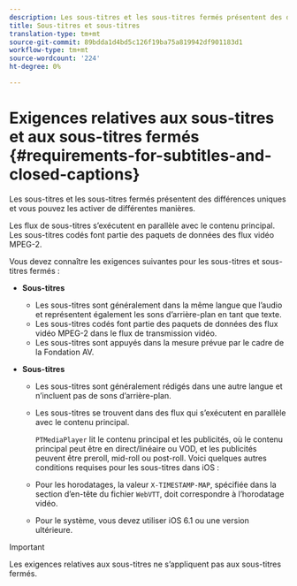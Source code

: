```yaml
---
description: Les sous-titres et les sous-titres fermés présentent des différences uniques et vous pouvez les activer de différentes manières.
title: Sous-titres et sous-titres
translation-type: tm+mt
source-git-commit: 89bdda1d4bd5c126f19ba75a819942df901183d1
workflow-type: tm+mt
source-wordcount: '224'
ht-degree: 0%

---
```



# Exigences relatives aux sous-titres et aux sous-titres fermés {#requirements-for-subtitles-and-closed-captions}

Les sous-titres et les sous-titres fermés présentent des différences uniques et vous pouvez les activer de différentes manières.

Les flux de sous-titres s’exécutent en parallèle avec le contenu principal. Les sous-titres codés font partie des paquets de données des flux vidéo MPEG-2.

Vous devez connaître les exigences suivantes pour les sous-titres et sous-titres fermés :

* **Sous-titres**

   * Les sous-titres sont généralement dans la même langue que l’audio et représentent également les sons d’arrière-plan en tant que texte.
   * Les sous-titres codés font partie des paquets de données des flux vidéo MPEG-2 dans le flux de transmission vidéo.
   * Les sous-titres sont appuyés dans la mesure prévue par le cadre de la Fondation AV.

* **Sous-titres**

   * Les sous-titres sont généralement rédigés dans une autre langue et n’incluent pas de sons d’arrière-plan.
   * Les sous-titres se trouvent dans des flux qui s’exécutent en parallèle avec le contenu principal.

      `PTMediaPlayer` lit le contenu principal et les publicités, où le contenu principal peut être en direct/linéaire ou VOD, et les publicités peuvent être preroll, mid-roll ou post-roll.
   Voici quelques autres conditions requises pour les sous-titres dans iOS :

   * Pour les horodatages, la valeur `X-TIMESTAMP-MAP`, spécifiée dans la section d’en-tête du fichier `WebVTT`, doit correspondre à l’horodatage vidéo.

   * Pour le système, vous devez utiliser iOS 6.1 ou une version ultérieure.


>[!IMPORTANT]
>
>Les exigences relatives aux sous-titres ne s’appliquent pas aux sous-titres fermés.


